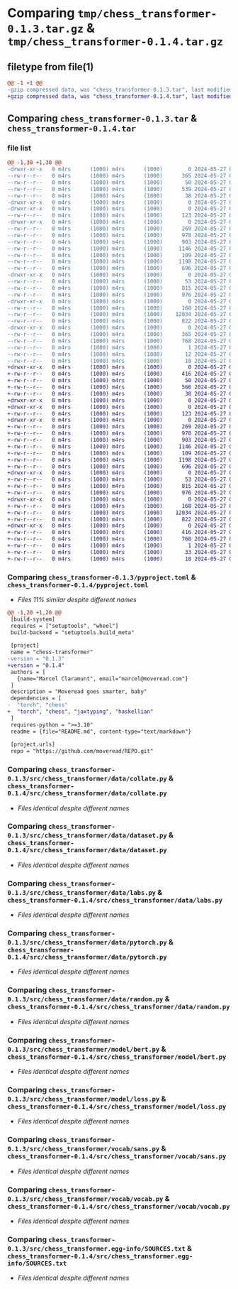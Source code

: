 # Comparing `tmp/chess_transformer-0.1.3.tar.gz` & `tmp/chess_transformer-0.1.4.tar.gz`

## filetype from file(1)

```diff
@@ -1 +1 @@
-gzip compressed data, was "chess_transformer-0.1.3.tar", last modified: Mon May 27 06:59:02 2024, max compression
+gzip compressed data, was "chess_transformer-0.1.4.tar", last modified: Mon May 27 07:04:23 2024, max compression
```

## Comparing `chess_transformer-0.1.3.tar` & `chess_transformer-0.1.4.tar`

### file list

```diff
@@ -1,30 +1,30 @@
-drwxr-xr-x   0 m4rs      (1000) m4rs      (1000)        0 2024-05-27 06:59:02.093722 chess_transformer-0.1.3/
--rw-r--r--   0 m4rs      (1000) m4rs      (1000)      365 2024-05-27 06:59:02.093722 chess_transformer-0.1.3/PKG-INFO
--rw-r--r--   0 m4rs      (1000) m4rs      (1000)       50 2024-05-27 04:49:42.000000 chess_transformer-0.1.3/README.md
--rw-r--r--   0 m4rs      (1000) m4rs      (1000)      539 2024-05-27 06:58:58.000000 chess_transformer-0.1.3/pyproject.toml
--rw-r--r--   0 m4rs      (1000) m4rs      (1000)       38 2024-05-27 06:59:02.093722 chess_transformer-0.1.3/setup.cfg
-drwxr-xr-x   0 m4rs      (1000) m4rs      (1000)        0 2024-05-27 06:59:02.083722 chess_transformer-0.1.3/src/
-drwxr-xr-x   0 m4rs      (1000) m4rs      (1000)        0 2024-05-27 06:59:02.093722 chess_transformer-0.1.3/src/chess_transformer/
--rw-r--r--   0 m4rs      (1000) m4rs      (1000)      123 2024-05-27 06:51:02.000000 chess_transformer-0.1.3/src/chess_transformer/__init__.py
-drwxr-xr-x   0 m4rs      (1000) m4rs      (1000)        0 2024-05-27 06:59:02.093722 chess_transformer-0.1.3/src/chess_transformer/data/
--rw-r--r--   0 m4rs      (1000) m4rs      (1000)      269 2024-05-27 06:04:33.000000 chess_transformer-0.1.3/src/chess_transformer/data/__init__.py
--rw-r--r--   0 m4rs      (1000) m4rs      (1000)      978 2024-05-27 05:20:29.000000 chess_transformer-0.1.3/src/chess_transformer/data/collate.py
--rw-r--r--   0 m4rs      (1000) m4rs      (1000)      903 2024-05-27 05:21:48.000000 chess_transformer-0.1.3/src/chess_transformer/data/dataset.py
--rw-r--r--   0 m4rs      (1000) m4rs      (1000)     1146 2024-05-27 06:44:29.000000 chess_transformer-0.1.3/src/chess_transformer/data/labs.py
--rw-r--r--   0 m4rs      (1000) m4rs      (1000)      109 2024-05-27 05:46:01.000000 chess_transformer-0.1.3/src/chess_transformer/data/parse.py
--rw-r--r--   0 m4rs      (1000) m4rs      (1000)     1198 2024-05-27 06:29:32.000000 chess_transformer-0.1.3/src/chess_transformer/data/pytorch.py
--rw-r--r--   0 m4rs      (1000) m4rs      (1000)      696 2024-05-27 04:49:42.000000 chess_transformer-0.1.3/src/chess_transformer/data/random.py
-drwxr-xr-x   0 m4rs      (1000) m4rs      (1000)        0 2024-05-27 06:59:02.093722 chess_transformer-0.1.3/src/chess_transformer/model/
--rw-r--r--   0 m4rs      (1000) m4rs      (1000)       53 2024-05-27 06:50:49.000000 chess_transformer-0.1.3/src/chess_transformer/model/__init__.py
--rw-r--r--   0 m4rs      (1000) m4rs      (1000)      815 2024-05-27 06:47:54.000000 chess_transformer-0.1.3/src/chess_transformer/model/bert.py
--rw-r--r--   0 m4rs      (1000) m4rs      (1000)      976 2024-05-27 06:51:03.000000 chess_transformer-0.1.3/src/chess_transformer/model/loss.py
-drwxr-xr-x   0 m4rs      (1000) m4rs      (1000)        0 2024-05-27 06:59:02.093722 chess_transformer-0.1.3/src/chess_transformer/vocab/
--rw-r--r--   0 m4rs      (1000) m4rs      (1000)      168 2024-05-27 04:49:42.000000 chess_transformer-0.1.3/src/chess_transformer/vocab/__init__.py
--rw-r--r--   0 m4rs      (1000) m4rs      (1000)    12034 2024-05-27 04:49:42.000000 chess_transformer-0.1.3/src/chess_transformer/vocab/sans.py
--rw-r--r--   0 m4rs      (1000) m4rs      (1000)      822 2024-05-27 04:49:42.000000 chess_transformer-0.1.3/src/chess_transformer/vocab/vocab.py
-drwxr-xr-x   0 m4rs      (1000) m4rs      (1000)        0 2024-05-27 06:59:02.093722 chess_transformer-0.1.3/src/chess_transformer.egg-info/
--rw-r--r--   0 m4rs      (1000) m4rs      (1000)      365 2024-05-27 06:59:02.000000 chess_transformer-0.1.3/src/chess_transformer.egg-info/PKG-INFO
--rw-r--r--   0 m4rs      (1000) m4rs      (1000)      768 2024-05-27 06:59:02.000000 chess_transformer-0.1.3/src/chess_transformer.egg-info/SOURCES.txt
--rw-r--r--   0 m4rs      (1000) m4rs      (1000)        1 2024-05-27 06:59:02.000000 chess_transformer-0.1.3/src/chess_transformer.egg-info/dependency_links.txt
--rw-r--r--   0 m4rs      (1000) m4rs      (1000)       12 2024-05-27 06:59:02.000000 chess_transformer-0.1.3/src/chess_transformer.egg-info/requires.txt
--rw-r--r--   0 m4rs      (1000) m4rs      (1000)       18 2024-05-27 06:59:02.000000 chess_transformer-0.1.3/src/chess_transformer.egg-info/top_level.txt
+drwxr-xr-x   0 m4rs      (1000) m4rs      (1000)        0 2024-05-27 07:04:23.333711 chess_transformer-0.1.4/
+-rw-r--r--   0 m4rs      (1000) m4rs      (1000)      416 2024-05-27 07:04:23.333711 chess_transformer-0.1.4/PKG-INFO
+-rw-r--r--   0 m4rs      (1000) m4rs      (1000)       50 2024-05-27 04:49:42.000000 chess_transformer-0.1.4/README.md
+-rw-r--r--   0 m4rs      (1000) m4rs      (1000)      566 2024-05-27 07:04:20.000000 chess_transformer-0.1.4/pyproject.toml
+-rw-r--r--   0 m4rs      (1000) m4rs      (1000)       38 2024-05-27 07:04:23.333711 chess_transformer-0.1.4/setup.cfg
+drwxr-xr-x   0 m4rs      (1000) m4rs      (1000)        0 2024-05-27 07:04:23.323711 chess_transformer-0.1.4/src/
+drwxr-xr-x   0 m4rs      (1000) m4rs      (1000)        0 2024-05-27 07:04:23.323711 chess_transformer-0.1.4/src/chess_transformer/
+-rw-r--r--   0 m4rs      (1000) m4rs      (1000)      123 2024-05-27 06:51:02.000000 chess_transformer-0.1.4/src/chess_transformer/__init__.py
+drwxr-xr-x   0 m4rs      (1000) m4rs      (1000)        0 2024-05-27 07:04:23.333711 chess_transformer-0.1.4/src/chess_transformer/data/
+-rw-r--r--   0 m4rs      (1000) m4rs      (1000)      269 2024-05-27 06:04:33.000000 chess_transformer-0.1.4/src/chess_transformer/data/__init__.py
+-rw-r--r--   0 m4rs      (1000) m4rs      (1000)      978 2024-05-27 05:20:29.000000 chess_transformer-0.1.4/src/chess_transformer/data/collate.py
+-rw-r--r--   0 m4rs      (1000) m4rs      (1000)      903 2024-05-27 05:21:48.000000 chess_transformer-0.1.4/src/chess_transformer/data/dataset.py
+-rw-r--r--   0 m4rs      (1000) m4rs      (1000)     1146 2024-05-27 06:44:29.000000 chess_transformer-0.1.4/src/chess_transformer/data/labs.py
+-rw-r--r--   0 m4rs      (1000) m4rs      (1000)      109 2024-05-27 05:46:01.000000 chess_transformer-0.1.4/src/chess_transformer/data/parse.py
+-rw-r--r--   0 m4rs      (1000) m4rs      (1000)     1198 2024-05-27 06:29:32.000000 chess_transformer-0.1.4/src/chess_transformer/data/pytorch.py
+-rw-r--r--   0 m4rs      (1000) m4rs      (1000)      696 2024-05-27 04:49:42.000000 chess_transformer-0.1.4/src/chess_transformer/data/random.py
+drwxr-xr-x   0 m4rs      (1000) m4rs      (1000)        0 2024-05-27 07:04:23.333711 chess_transformer-0.1.4/src/chess_transformer/model/
+-rw-r--r--   0 m4rs      (1000) m4rs      (1000)       53 2024-05-27 06:50:49.000000 chess_transformer-0.1.4/src/chess_transformer/model/__init__.py
+-rw-r--r--   0 m4rs      (1000) m4rs      (1000)      815 2024-05-27 06:47:54.000000 chess_transformer-0.1.4/src/chess_transformer/model/bert.py
+-rw-r--r--   0 m4rs      (1000) m4rs      (1000)      976 2024-05-27 06:51:03.000000 chess_transformer-0.1.4/src/chess_transformer/model/loss.py
+drwxr-xr-x   0 m4rs      (1000) m4rs      (1000)        0 2024-05-27 07:04:23.333711 chess_transformer-0.1.4/src/chess_transformer/vocab/
+-rw-r--r--   0 m4rs      (1000) m4rs      (1000)      168 2024-05-27 04:49:42.000000 chess_transformer-0.1.4/src/chess_transformer/vocab/__init__.py
+-rw-r--r--   0 m4rs      (1000) m4rs      (1000)    12034 2024-05-27 04:49:42.000000 chess_transformer-0.1.4/src/chess_transformer/vocab/sans.py
+-rw-r--r--   0 m4rs      (1000) m4rs      (1000)      822 2024-05-27 04:49:42.000000 chess_transformer-0.1.4/src/chess_transformer/vocab/vocab.py
+drwxr-xr-x   0 m4rs      (1000) m4rs      (1000)        0 2024-05-27 07:04:23.333711 chess_transformer-0.1.4/src/chess_transformer.egg-info/
+-rw-r--r--   0 m4rs      (1000) m4rs      (1000)      416 2024-05-27 07:04:23.000000 chess_transformer-0.1.4/src/chess_transformer.egg-info/PKG-INFO
+-rw-r--r--   0 m4rs      (1000) m4rs      (1000)      768 2024-05-27 07:04:23.000000 chess_transformer-0.1.4/src/chess_transformer.egg-info/SOURCES.txt
+-rw-r--r--   0 m4rs      (1000) m4rs      (1000)        1 2024-05-27 07:04:23.000000 chess_transformer-0.1.4/src/chess_transformer.egg-info/dependency_links.txt
+-rw-r--r--   0 m4rs      (1000) m4rs      (1000)       33 2024-05-27 07:04:23.000000 chess_transformer-0.1.4/src/chess_transformer.egg-info/requires.txt
+-rw-r--r--   0 m4rs      (1000) m4rs      (1000)       18 2024-05-27 07:04:23.000000 chess_transformer-0.1.4/src/chess_transformer.egg-info/top_level.txt
```

### Comparing `chess_transformer-0.1.3/pyproject.toml` & `chess_transformer-0.1.4/pyproject.toml`

 * *Files 11% similar despite different names*

```diff
@@ -1,20 +1,20 @@
 [build-system]
 requires = ["setuptools", "wheel"]
 build-backend = "setuptools.build_meta"
 
 [project]
 name = "chess-transformer"
-version = "0.1.3"
+version = "0.1.4"
 authors = [
   {name="Marcel Claramunt", email="marcel@moveread.com"}
 ]
 description = "Moveread goes smarter, baby"
 dependencies = [
-  "torch", "chess"
+  "torch", "chess", "jaxtyping", "haskellian"
 ]
 requires-python = ">=3.10"
 readme = {file="README.md", content-type="text/markdown"}
 
 [project.urls]
 repo = "https://github.com/moveread/REPO.git"
```

### Comparing `chess_transformer-0.1.3/src/chess_transformer/data/collate.py` & `chess_transformer-0.1.4/src/chess_transformer/data/collate.py`

 * *Files identical despite different names*

### Comparing `chess_transformer-0.1.3/src/chess_transformer/data/dataset.py` & `chess_transformer-0.1.4/src/chess_transformer/data/dataset.py`

 * *Files identical despite different names*

### Comparing `chess_transformer-0.1.3/src/chess_transformer/data/labs.py` & `chess_transformer-0.1.4/src/chess_transformer/data/labs.py`

 * *Files identical despite different names*

### Comparing `chess_transformer-0.1.3/src/chess_transformer/data/pytorch.py` & `chess_transformer-0.1.4/src/chess_transformer/data/pytorch.py`

 * *Files identical despite different names*

### Comparing `chess_transformer-0.1.3/src/chess_transformer/data/random.py` & `chess_transformer-0.1.4/src/chess_transformer/data/random.py`

 * *Files identical despite different names*

### Comparing `chess_transformer-0.1.3/src/chess_transformer/model/bert.py` & `chess_transformer-0.1.4/src/chess_transformer/model/bert.py`

 * *Files identical despite different names*

### Comparing `chess_transformer-0.1.3/src/chess_transformer/model/loss.py` & `chess_transformer-0.1.4/src/chess_transformer/model/loss.py`

 * *Files identical despite different names*

### Comparing `chess_transformer-0.1.3/src/chess_transformer/vocab/sans.py` & `chess_transformer-0.1.4/src/chess_transformer/vocab/sans.py`

 * *Files identical despite different names*

### Comparing `chess_transformer-0.1.3/src/chess_transformer/vocab/vocab.py` & `chess_transformer-0.1.4/src/chess_transformer/vocab/vocab.py`

 * *Files identical despite different names*

### Comparing `chess_transformer-0.1.3/src/chess_transformer.egg-info/SOURCES.txt` & `chess_transformer-0.1.4/src/chess_transformer.egg-info/SOURCES.txt`

 * *Files identical despite different names*

